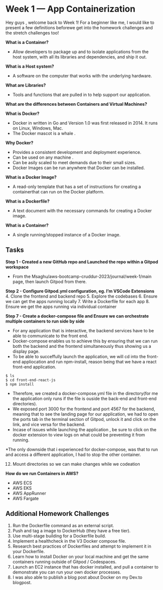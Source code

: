# Week 1 — App Containerization
 Hey guys , welcome back to Week 1!
 For a beginner like me, I would like to present a few definitions beforewe get into the homework challenges and the stretch challenges too!
 
**What is a Container?**
- Allow developers to package up and to isolate applications from the host system, with all its libraries and dependencies, and ship it out.

**What is a Host system?**
- A software on the computer that works with the underlying hardware.

**What are Libraries?**
- Tools and functions that are pulled in to help support our application.

**What are the differences between Containers and Virtual Machines?**

**What is Docker?**
- Docker in written in Go and Version 1.0 was first released in 2014. It runs on Linux, Windows, Mac.
- The Docker mascot is a whale .

**Why Docker?**
- Provides a consistent development and deployment experience.
- Can be used on any machine .
- Can be asily scaled to meet demands due to their small sizes.
- Docker Images can be run anywhere that Docker can be installed.

**What is a Docker Image?**
- A read-only template that has a set of instructions for creating a containerthat can run on the Docker platform.

**What is a Dockerfile?**
- A text document with the necessary commands for creating a Docker image.

**What is a Container?**
- A single running/stopped instance of a Docker image.

## Tasks
**Step 1 - Created a new GitHub repo and Launched the repo within a Gitpod workspace**
- From the Msaghu/aws-bootcamp-cruddur-2023/journal/week-1/main page, then launch Gitpod from there.

**Step 2 - Configure Gitpod.yml configuration, eg. I’m VSCode Extensions**
4. Clone the frontend and backend repo
5. Explore the codebases
6. Ensure we can get the apps running locally
7. Write a Dockerfile for each app
8. Ensure we get the apps running via individual container

**Step 7 - Create a docker-compose file and Ensure we can orchestrate multiple containers to run side by side**
- For any application that is interactive, the backend services have to be able to communicate to the front end.
- Docker-compose enables us to achieve this by ensuring that we can run both the backend and the frontend simultaneously thus showing us a display page.
- To be able to succeffully launch the application, we will cd into the front-end appliocation and run npm-install, reason being that we have a react front-end application.

```
$ ls
$ cd front-end-react-js
$ npm install
```

- Therefore, we created a docker-compose.yml file in the directory(for me the application only runs if the file is ouside the back-end and front-end directories).
- We exposed port 3000 for the frontend and port 4567 for the backend, meaning that to see the landing page for our application, we had to open the ports tab in the terminal section of Gitpod, unlock it and click on the link, and vice versa for the backend.
- Incase of issues while launching the application , be sure to click on the docker extension to view logs on what could be preventing it from running. 

*The only downside that i experienced for docker-compose, was that to run and access a different application, I had to stop the other container.


12. Mount directories so we can make changes while we codeation

**How do we run Containers in AWS?**
- AWS ECS
- AWS EKS
- AWS AppRunner
- AWS Fargate

## Additional Homework Challenges

1. Run the Dockerfile command as an external script.
2. Push and tag a image to DockerHub (they have a free tier).
3. Use multi-stage building for a Dockerfile build.
4. Implement a healthcheck in the V3 Docker compose file.
5. Research best practices of Dockerfiles and attempt to implement it in your Dockerfile.
6. Learn how to install Docker on your local machine and get the same containers running outside of Gitpod / Codespaces.
7. Launch an EC2 instance that has docker installed, and pull a container to demonstrate you can run your own docker processes.
8. I was also able to publish a blog post about Docker on my Dev.to blogpost.
